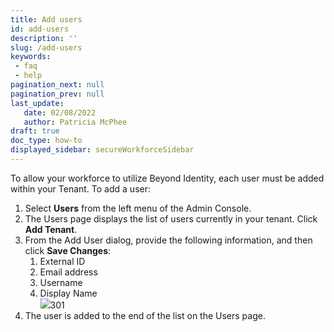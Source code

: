 ```yaml
---
title: Add users
id: add-users
description: ''
slug: /add-users
keywords: 
 - faq
 - help
pagination_next: null
pagination_prev: null
last_update: 
   date: 02/08/2022
   author: Patricia McPhee
draft: true
doc_type: how-to
displayed_sidebar: secureWorkforceSidebar
---
```



To allow your workforce to utilize Beyond Identity, each user must be added within your Tenant.  To add a user:

1.  Select **Users** from the left menu of the Admin Console.
2.  The Users page displays the list of users currently in your tenant.  Click **Add Tenant**.
3.  From the Add User dialog, provide the following information, and then click **Save Changes**:
    1.  External ID
    2.  Email address
    3.  Username
    4.  Display Name  
        ![](/images/users/add_user_john_racer.PNG)301
4.  The user is added to the end of the list on the Users page.


